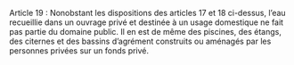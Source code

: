 Article 19 : Nonobstant les dispositions des articles 17 et 18 ci-dessus, l’eau recueillie dans un ouvrage privé et destinée à un usage domestique ne fait pas partie du domaine public. Il en est de même des piscines, des étangs, des citernes et des bassins d’agrément construits ou aménagés par les personnes privées sur un fonds privé.